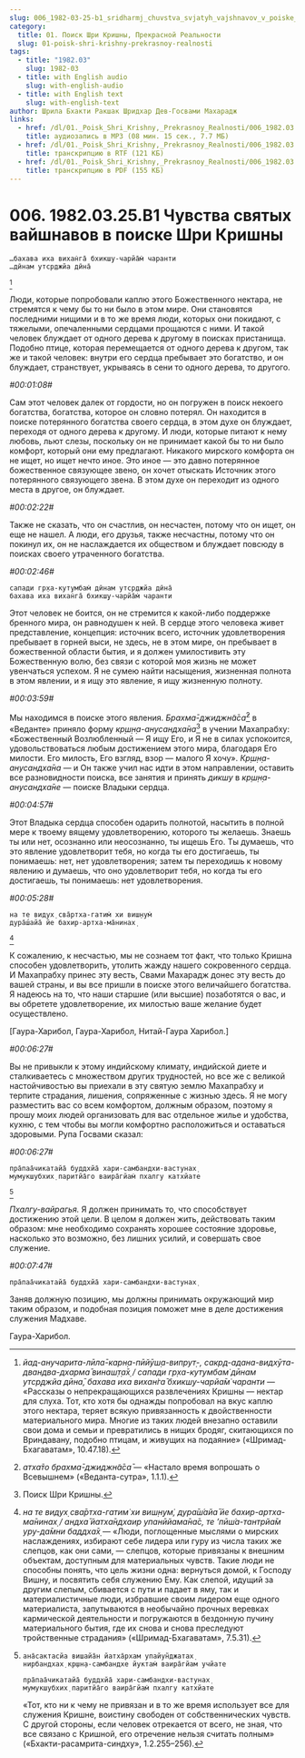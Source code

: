 ```yaml
---
slug: 006_1982-03-25-b1_sridharmj_chuvstva_svjatyh_vajshnavov_v_poiske_shri_krishny
category:
  title: 01. Поиск Шри Кришны, Прекрасной Реальности
  slug: 01-poisk-shri-krishny-prekrasnoy-realnosti
tags:
  - title: "1982.03"
    slug: 1982-03
  - title: with English audio
    slug: with-english-audio
  - title: with English text
    slug: with-english-text
author: Шрила Бхакти Ракшак Шридхар Дев-Госвами Махарадж
links:
  - href: /dl/01._Poisk_Shri_Krishny,_Prekrasnoy_Realnosti/006_1982.03.25.B1_SridharMj_Chuvstva_svjatyh_vajshnavov_v_poiske_Shri_Krishny.mp3
    title: аудиозапись в MP3 (08 мин. 15 сек., 7.7 МБ)
  - href: /dl/01._Poisk_Shri_Krishny,_Prekrasnoy_Realnosti/006_1982.03.25.B1_SridharMj_Chuvstva_svjatyh_vajshnavov_v_poiske_Shri_Krishny.rtf
    title: транскрипцию в RTF (121 КБ)
  - href: /dl/01._Poisk_Shri_Krishny,_Prekrasnoy_Realnosti/006_1982.03.25.B1_SridharMj_Chuvstva_svjatyh_vajshnavov_v_poiske_Shri_Krishny.pdf
    title: транскрипцию в PDF (155 КБ)
---
```


# 006. 1982.03.25.B1 Чувства святых вайшнавов в поиске Шри Кришны

    …бахава иха вихан̇га̄ бхикш̣у-чарйа̄м̇ чаранти
    …дӣнам утср̣джйа дӣна̄
[^ftnref1]

Люди, которые попробовали каплю этого Божественного нектара, не стремятся к чему бы то ни было в этом мире. Они становятся последними нищими и в то же время люди, которых они покидают, с тяжелыми, опечаленными сердцами прощаются с ними. И такой человек блуждает от одного дерева к другому в поисках пристанища. Подобно птице, которая перемещается от одного дерева к другом, так же и такой человек: внутри его сердца пребывает это богатство, и он блуждает, странствует, укрываясь в сени то одного дерева, то другого.

*#00:01:08#*

Сам этот человек далек от гордости, но он погружен в поиск некоего богатства, богатства, которое он словно потерял. Он находится в поиске потерянного богатства своего сердца, в этом духе он блуждает, переходя от одного дерева к другому. И люди, которые питают к нему любовь, льют слезы, поскольку он не принимает какой бы то ни было комфорт, который они ему предлагают. Никакого мирского комфорта он не ищет, но ищет нечто иное. Это иное — это давно потерянное божественное связующее звено, он хочет отыскать Источник этого потерянного связующего звена. В этом духе он переходит из одного места в другое, он блуждает.

*#00:02:22#*

Также не сказать, что он счастлив, он несчастен, потому что он ищет, он еще не нашел. А люди, его друзья, также несчастны, потому что он покинул их, он не наслаждается их обществом и блуждает повсюду в поисках своего утраченного богатства.

*#00:02:46#*

    сапади гр̣ха-кут̣умбам̇ дӣнам утср̣джйа дӣна̄
    бахава иха вихан̇га̄ бхикш̣у-чарйа̄м̇ чаранти

Этот человек не боится, он не стремится к какой-либо поддержке бренного мира, он равнодушен к ней. В сердце этого человека живет представление, концепция: источник всего, источник удовлетворения пребывает в горней выси, не здесь, не в этом мире, он пребывает в божественной области бытия, и я должен умилостивить эту Божественную волю, без связи с которой моя жизнь не может увенчаться успехом. Я не сумею найти насыщения, жизненная полнота в этом явлении, и я ищу это явление, я ищу жизненную полноту.

*#00:03:59#*

Мы находимся в поиске этого явления. *Брахма̄-джиджн̃а̄са̄*[^ftnref2] в «Веданте» приняло форму *кр̣ш̣н̣а-анусандха̄на*[^ftnref3] в учении Махапрабху: «Божественный Возлюбленный — Я ищу Его, и Я не в силах успокоится, удовольствоваться любым достижением этого мира, благодаря Его милости. Его милость, Его взгляд, взор — малого Я хочу». *Кр̣ш̣н̣а-анусандха̄на* — и Он также учил нас идти в этом направлении, оставить все разновидности поиска, все занятия и принять *дикшу* в *кр̣ш̣н̣а-анусандха̄не* — поиске Владыки сердца.

*#00:04:57#*

Этот Владыка сердца способен одарить полнотой, насытить в полной мере к твоему вящему удовлетворению, которого ты желаешь. Знаешь ты или нет, осознанно или неосознанно, ты ищешь Его. Ты думаешь, что это явление удовлетворит тебя, но когда ты его достигаешь, ты понимаешь: нет, нет удовлетворения; затем ты переходишь к новому явлению и думаешь, что оно удовлетворит тебя, но когда ты его достигаешь, ты понимаешь: нет удовлетворения.

*#00:05:28#*

    на те видух̣ сва̄ртха-гатим̇ хи виш̣н̣ум̇
    дура̄ш́айа̄ йе бахир-артха-ма̄нинах̣
[^ftnref4]

К сожалению, к несчастью, мы не сознаем тот факт, что только Кришна способен удовлетворить, утолить жажду нашего сокровенного сердца. И Махапрабху принес эту весть, Свами Махарадж донес эту весть до вашей страны, и вы все пришли в поиске этого величайшего богатства. Я надеюсь на то, что наши старшие (или высшие) позаботятся о вас, и вы обретете удовлетворение, их милостью ваше желание будет осуществлено.

[Гаура-Харибол, Гаура-Харибол, Нитай-Гаура Харибол.]

*#00:06:27#*

Вы не привыкли к этому индийскому климату, индийской диете и сталкиваетесь с множеством других трудностей, но все же с великой настойчивостью вы приехали в эту святую землю Махапрабху и терпите страдания, лишения, сопряженные с жизнью здесь. Я не могу разместить вас со всем комфортом, должным образом, поэтому я прошу моих людей организовать для вас отдельное жилье и удобства, кухню, с тем чтобы вы могли комфортно расположиться и оставаться здоровыми. Рупа Госвами сказал:

*#00:06:27#*

    пра̄паа̄чикатайа̄ буддхйа̄ хари-самбандхи-вастунах̣
    мумукшубхих̣ паритйа̄го ваира̄гйам̇ пхалгу катхйате
[^ftnref5]

*Пхалгу-вайрагья.* Я должен принимать то, что способствует достижению этой цели. В целом я должен жить, действовать таким образом: мне необходимо сохранять хорошее состояние здоровье, насколько это возможно, без лишних усилий, и совершать свое служение.

*#00:07:47#*

    пра̄паа̄чикатайа̄ буддхйа̄ хари-самбандхи-вастунах̣

Заняв должную позицию, мы должны принимать окружающий мир таким образом, и подобная позиция поможет мне в деле достижения служения Мадхаве.

Гаура-Харибол.



[^ftnref1]: *йад-анучарита-лӣла̄-карн̣а-пӣйӯш̣а-випрут̣-, сакр̣д-адана-видхӯта-двандва-дхарма̄ винаш̣т̣а̄х̣ / сапади гр̣ха-кут̣умбам̇ дӣнам утср̣джйа дӣна̄, бахава иха вихан̇га̄ бхикш̣у-чарйа̄м̇ чаранти* — «Рассказы о непрекращающихся развлечениях Кришны — нектар для слуха. Тот, кто хотя бы однажды попробовал на вкус каплю этого нектара, теряет всякую привязанность к двойственности материального мира. Многие из таких людей внезапно оставили свои дома и семьи и превратились в нищих бродяг, скитающихся по Вриндавану, подобно птицам, и живущих на подаяние» («Шримад-Бхагаватам», 10.47.18).

[^ftnref2]: *атха̄то брахма̄-джиджн̃а̄са̄* — «Настало время вопрошать о Всевышнем» («Веданта-сутра», 1.1.1).

[^ftnref3]: Поиск Шри Кришны.

[^ftnref4]: *на те видух̣ сва̄ртха-гатим̇ хи виш̣н̣ум̇, дура̄ш́айа̄ йе бахир-артха-ма̄нинах̣ / андха̄ йатха̄ндхаир упанӣйама̄на̄с, те ’пӣш́а-тантрйа̄м уру-да̄мни баддха̄х̣* — «Люди, поглощенные мыслями о мирских наслаждениях, избирают себе лидера или гуру из числа таких же слепцов, как они сами, — слепцов, которые привязаны к внешним объектам, доступным для материальных чувств. Такие люди не способны понять, что цель жизни одна: вернуться домой, к Господу Вишну, и посвятить себя служению Ему. Как слепой, идущий за другим слепым, сбивается с пути и падает в яму, так и материалистичные люди, избравшие своим лидером еще одного материалиста, запутываются в необычайно прочных веревках кармической деятельности и погружаются в бездонную пучину материального бытия, где их снова и снова преследуют тройственные страдания» («Шримад-Бхагаватам», 7.5.31).

[^ftnref5]:
        ана̄сактасйа вишайа̄н йатха̄рхам упайун̃джатах̣
        нирбандхах̣ кр̣шн̣а-самбандхе йуктам̇ ваира̄гйам учйате

        пра̄паа̄чикатайа̄ буддхйа̄ хари-самбандхи-вастунах̣
        мумукшубхих̣ паритйа̄го ваира̄гйам̇ пхалгу катхйате

    «Тот, кто ни к чему не привязан и в то же время использует все для служения Кришне, воистину свободен от собственнических чувств. С другой стороны, если человек отрекается от всего, не зная, что все связано с Кришной, его отречение нельзя считать полным» («Бхакти-расамрита-синдху», 1.2.255–256).

